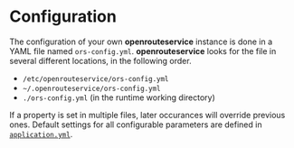 # Configuration

The configuration of your own **openrouteservice** instance is done in a YAML file named `ors-config.yml`.
**openrouteservice** looks for the file in several different locations, in the following order. 

- `/etc/openrouteservice/ors-config.yml`
- `~/.openrouteservice/ors-config.yml`
- `./ors-config.yml` (in the runtime working directory)

If a property is set in multiple files, later occurances will override previous ones.
Default settings for all configurable parameters are defined in
[`application.yml`](https://github.com/GIScience/openrouteservice/blob/master/ors-api/src/main/resources/application.yml).

